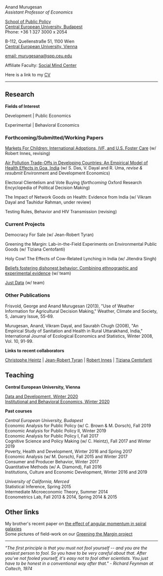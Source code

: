 <!-- Global site tag (gtag.js) - Google Analytics -->
<script async src="https://www.googletagmanager.com/gtag/js?id=UA-162382665-1"></script>
<script>
  window.dataLayer = window.dataLayer || [];
  function gtag(){dataLayer.push(arguments);}
  gtag('js', new Date());

  gtag('config', 'UA-162382665-1');
</script>

Anand Murugesan   
*Assistant Professor of Economics*

[School of Public Policy](https://people.ceu.edu/anand_murugesan)<br/>
[Central European University, Budapest](https://www.ceu.edu/)<br/>
Phone: +36 1 327 3000 x 2054

B-112, Quellenstraße 51, 1100 Wien <br/>
[Central European University, Vienna](https://www.ceu.edu/vienna)<br/>

[email: murugesana@spp.ceu.edu](murugesana@spp.ceu.edu)

Affiliate Faculty: [Social Mind Center](https://socialmind.ceu.edu/affiliates)

Here is a link to my [CV](https://www.dropbox.com/s/x922mougkmof3kb/CV_March2020_AMurugesan.pdf?dl=0)

---

## Research 

**Fields of Interest**

Development  | Public Economics

Experimental | Behavioral Economics 

### Forthcoming/Submitted/Working Papers 
[Markets For Children: International Adoptions, IVF, and U.S. Foster Care](https://www.dropbox.com/s/3p4u3r70itjke4c/AdoptionDraft_Murugesan.pdf?dl=0) (w/ Robert Innes, revising)

[Air Pollution Trade-Offs in Developing Countries: An Empirical Model of Health Effects in Goa, India](https://www.dropbox.com/s/36ciiet27snl7tc/TotalAirPollutionModel_Dec2019.pdf?dl=0) (w/ S. Das, V. Dayal and R. Uma, *revise & resubmit* Environment and Development Economics)

Electoral Clientelism and Vote Buying  (*forthcoming* Oxford Research Encyclopedia of Political Decision Making)

The Impact of Network Goods on Health: Evidence from India (w/ Vikram Dayal and Tauhidur Rahman, under review)

Testing Rules, Behavior and  HIV Transmission (revising)


### Current Projects
Democracy For Sale (w/ Jean-Robert Tyran)

Greening the Margin: Lab-in-the-Field Experiments on Environmental Public Goods (w/ Tiziana Centofanti)

Holy Cow! The Effects of Cow-Related Lynching in India (w/ Jitendra Singh)

[Beliefs fostering dishonest behavior: Combining ethnographic and experimental evidence](https://www.ceu.edu/iti/projects/BFD) (w/ team)

[Just Data](https://www.ceu.edu/project/just-data) (w/ team)

### Other Publications
Frisvold, George and Anand Murugesan (2013), "Use of Weather Information for Agricultural Decision Making," Weather, Climate and Society, 5, January Issue, 55-69.

Murugesan, Anand, Vikram Dayal, and Saurabh Chugh (2008), "An Empirical Study of Sanitation and Health in Rural Uttarakhand, India," International Journal of Ecological Economics and Statistics, Winter 2008, Vol. 10, 91-99.

**Links to recent collaborators**


 [Christophe Heintz](https://people.ceu.edu/christophe_heintz) | [Jean-Robert Tyran](https://homepage.univie.ac.at/jean-robert.tyran/index.html) | [Robert Innes](https://robinnes.weebly.com/) | [Tiziana Centofanti](https://people.ceu.edu/tiziana_centofanti)



## Teaching

**Central European University, Vienna**

[Data and Development, Winter 2020](https://courses.ceu.edu/courses/2019-2020/data-and-development) <br/>
[Institutional and Behavioral Economics, Winter 2020](https://courses.ceu.edu/courses/2019-2020/institutional-and-behavioral-economics)


**Past courses**

*Central European University, Budapest*<br/>
Economic Analysis for Public Policy (w/ C. Brown & M. Dorsch), Fall 2019<br/>
Economic Analysis for Public Policy II, Winter 2019<br/>
Economic Analysis for Public Policy I, Fall 2017<br/>
Cognitive Science and Policy Making (w/ C. Heintz), Fall 2017 and Winter 2019<br/>
Poverty, Health and Development, Winter 2016 and Spring 2017<br/>
Economic Analysis (w/ M. Dorsch), Fall 2015 and Winter 2017<br/>
Consumer and Producer Behavior, Winter 2017<br/>
Quantitative Methods (w/ A. Diamond), Fall 2016<br/>
Institutions, Culture and Economic Development, Winter 2016 and 2019

*University of California, Merced*<br/>
Statistical Inference, Spring 2015<br/>
Intermediate Microeconomic Theory, Summer 2014<br/>
Econometrics Lab, Fall 2013 & 2014, Spring 2014 & 2015


## Other links

My brother's recent paper on [the effect of angular momentum in spiral galaxies](https://academic.oup.com/mnras/article/483/2/2398/5222687) <br/>
Some pictures of field-work on our [Greening the Margin project](https://tizianacentofanti.wixsite.com/personalwebsite/gallery)

---
*"The first principle is that you must not fool yourself -- and you are the easiest person to fool. So you have to be very careful about that. After you've not fooled yourself, it's easy not to fool other scientists. You just have to be honest in a conventional way after that." - Richard Feynman at Caltech, 1974*



